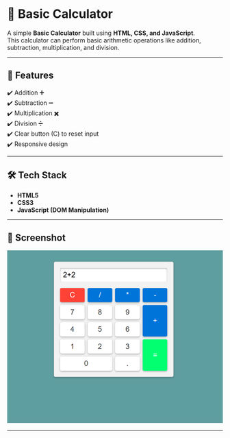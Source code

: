 # 🧮 Basic Calculator  

A simple **Basic Calculator** built using **HTML, CSS, and JavaScript**.  
This calculator can perform basic arithmetic operations like addition, subtraction, multiplication, and division.  

---

## 🚀 Features  

✔️ Addition ➕  
✔️ Subtraction ➖  
✔️ Multiplication ✖️  
✔️ Division ➗  
✔️ Clear button (C) to reset input  
✔️ Responsive design  

---

## 🛠️ Tech Stack  

- **HTML5**  
- **CSS3**  
- **JavaScript (DOM Manipulation)**  

---

## 📸 Screenshot  

![Basic Calculator Screenshot](BasicCalculator/Screenshot.png)   

---
